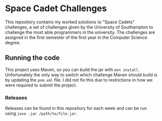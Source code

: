 # Space Cadet Challenges
This repository contains my worked solutions to "Space Cadets" challenges, a set of challenges given by the 
University of Southampton to challenge the most able programmers in the university. The challenges are assigned
in the first semester of the first year in the Computer Science degree.

## Running the code
This project uses Maven, so you can build the jar with `mvn install`. Unfortunately the only way to switch which challenge
Maven should build is by updating the `pom.xml` file. I did not fix this due to restrictions in how we were required to
submit the project.

### Releases
Releases can be found in this repository for each week and can be run using `java -jar /path/to/file.jar`.
